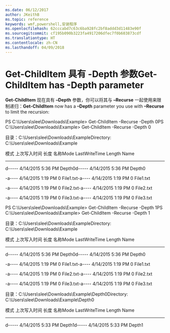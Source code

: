 ```yaml
---
ms.date: 06/12/2017
author: JKeithB
ms.topic: reference
keywords: wmf,powershell,安装程序
ms.openlocfilehash: 62cccabd7c63c6ba928fc2bf8addd3d11483e90f
ms.sourcegitcommit: cf195b090b3223fa4917206dfec7f0b603873cdf
ms.translationtype: HT
ms.contentlocale: zh-CN
ms.lasthandoff: 04/09/2018
---
```

# <a name="get-childitem-has--depth-parameter"></a><span data-ttu-id="63e7c-102">Get-ChildItem 具有 -Depth 参数</span><span class="sxs-lookup"><span data-stu-id="63e7c-102">Get-ChildItem has -Depth parameter</span></span>
<span data-ttu-id="63e7c-103">**Get-ChildItem** 现在具有 **–Depth** 参数，你可以将其与 **–Recurse** 一起使用来限制递归：</span><span class="sxs-lookup"><span data-stu-id="63e7c-103">**Get-ChildItem** now has a **–Depth** parameter you use with **–Recurse** to limit the recursion:</span></span>

<span data-ttu-id="63e7c-104">PS C:\\Users\\slee\\Downloads\\Example&gt; Get-ChildItem -Recurse -Depth 0</span><span class="sxs-lookup"><span data-stu-id="63e7c-104">PS C:\\Users\\slee\\Downloads\\Example&gt; Get-ChildItem -Recurse -Depth 0</span></span>

<span data-ttu-id="63e7c-105">目录：C:\\Users\\slee\\Downloads\\Example</span><span class="sxs-lookup"><span data-stu-id="63e7c-105">Directory: C:\\Users\\slee\\Downloads\\Example</span></span>

<span data-ttu-id="63e7c-106">模式 上次写入时间 长度 名称</span><span class="sxs-lookup"><span data-stu-id="63e7c-106">Mode LastWriteTime Length Name</span></span>

---- ------------- ------ ----

<span data-ttu-id="63e7c-107">d----- 4/14/2015 5:36 PM Depth0</span><span class="sxs-lookup"><span data-stu-id="63e7c-107">d----- 4/14/2015 5:36 PM Depth0</span></span>

<span data-ttu-id="63e7c-108">-a---- 4/14/2015 1:19 PM 0 File1.txt</span><span class="sxs-lookup"><span data-stu-id="63e7c-108">-a---- 4/14/2015 1:19 PM 0 File1.txt</span></span>

<span data-ttu-id="63e7c-109">-a---- 4/14/2015 1:19 PM 0 File2.txt</span><span class="sxs-lookup"><span data-stu-id="63e7c-109">-a---- 4/14/2015 1:19 PM 0 File2.txt</span></span>

<span data-ttu-id="63e7c-110">-a---- 4/14/2015 1:19 PM 0 File3.txt</span><span class="sxs-lookup"><span data-stu-id="63e7c-110">-a---- 4/14/2015 1:19 PM 0 File3.txt</span></span>

<span data-ttu-id="63e7c-111">PS C:\\Users\\slee\\Downloads\\Example&gt; Get-ChildItem -Recurse -Depth 1</span><span class="sxs-lookup"><span data-stu-id="63e7c-111">PS C:\\Users\\slee\\Downloads\\Example&gt; Get-ChildItem -Recurse -Depth 1</span></span>

<span data-ttu-id="63e7c-112">目录：C:\\Users\\slee\\Downloads\\Example</span><span class="sxs-lookup"><span data-stu-id="63e7c-112">Directory: C:\\Users\\slee\\Downloads\\Example</span></span>

<span data-ttu-id="63e7c-113">模式 上次写入时间 长度 名称</span><span class="sxs-lookup"><span data-stu-id="63e7c-113">Mode LastWriteTime Length Name</span></span>

---- ------------- ------ ----

<span data-ttu-id="63e7c-114">d----- 4/14/2015 5:36 PM Depth0</span><span class="sxs-lookup"><span data-stu-id="63e7c-114">d----- 4/14/2015 5:36 PM Depth0</span></span>

<span data-ttu-id="63e7c-115">-a---- 4/14/2015 1:19 PM 0 File1.txt</span><span class="sxs-lookup"><span data-stu-id="63e7c-115">-a---- 4/14/2015 1:19 PM 0 File1.txt</span></span>

<span data-ttu-id="63e7c-116">-a---- 4/14/2015 1:19 PM 0 File2.txt</span><span class="sxs-lookup"><span data-stu-id="63e7c-116">-a---- 4/14/2015 1:19 PM 0 File2.txt</span></span>

<span data-ttu-id="63e7c-117">-a---- 4/14/2015 1:19 PM 0 File3.txt</span><span class="sxs-lookup"><span data-stu-id="63e7c-117">-a---- 4/14/2015 1:19 PM 0 File3.txt</span></span>

<span data-ttu-id="63e7c-118">目录：C:\\Users\\slee\\Downloads\\Example\\Depth0</span><span class="sxs-lookup"><span data-stu-id="63e7c-118">Directory: C:\\Users\\slee\\Downloads\\Example\\Depth0</span></span>

<span data-ttu-id="63e7c-119">模式 上次写入时间 长度 名称</span><span class="sxs-lookup"><span data-stu-id="63e7c-119">Mode LastWriteTime Length Name</span></span>

---- ------------- ------ ----

<span data-ttu-id="63e7c-120">d----- 4/14/2015 5:33 PM Depth1</span><span class="sxs-lookup"><span data-stu-id="63e7c-120">d----- 4/14/2015 5:33 PM Depth1</span></span>